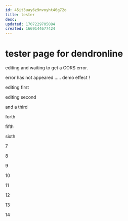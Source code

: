 ```yaml
---
id: 45it3uay6z9nvoyht46g72o
title: tester
desc: 
updated: 1707229705084
created: 1669144677424
---
```

# tester page for dendronline

editing and waiting to get a CORS error.

error has not appeared ..... demo effect ! 

editing first

editing second

and a third 

forth

fifth

sixth

7

8

9

10

11

12

13

14
